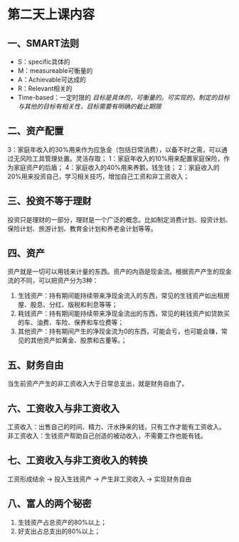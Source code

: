 # 第二天上课内容

## 一、SMART法则
- S：specific具体的
- M：measureable可衡量的
- A：Achievable可达成的
- R：Relevant相关的
- Time-based：一定时限的
*目标是具体的，可衡量的。可实现的，制定的目标与其他的目标有相关性，目标需要有明确的截止期限*

## 二、资产配置
3：家庭年收入的30%用来作为应急金（包括日常消费），以备不时之需，可以通过无风险工具管理处置。灵活存取；
1：家庭年收入的10%用来配置家庭保险，作为家庭资产的后盾；
4：家庭收入的40%用来养鹅，钱生钱；
2：家庭收入的20%用来投资自己，学习相关技巧，增加自己工资和非工资收入；

## 三、投资不等于理财
投资只是理财的一部分，理财是一个广泛的概念。比如制定消费计划、投资计划、保险计划、旅游计划、教育金计划和养老金计划等等。

## 四、资产
资产就是一切可以用钱来计量的东西。资产的内涵是现金流。根据资产产生的现金流的不同，可以把资产分为3种：
1. 生钱资产：持有期间能持续带来净现金流入的东西，常见的生钱资产如出租房屋、股息、分红、版税和利息等等；
2. 耗钱资产：持有期间能持续带来净现金流出的东西，常见的耗钱资产如贷款买的车、油费、车险、保养和车位费等；
3. 其他资产：持有期间产生的净现金流为0的东西，可能会亏，也可能会赚，常见的其他资产如黄金、股票和古董等。；

## 五、财务自由
当生前资产产生的非工资收入大于日常总支出，就是财务自由了。

## 六、工资收入与非工资收入
工资收入：出售自己的时间、精力、汗水挣来的钱，只有工作才能有工资收入。
非工资收入：生钱资产帮助自己创造的被动收入，不需要工作也能有钱。

## 七、工资收入与非工资收入的转换
工资形成结余 -> 投入生钱资产 -> 产生非工资收入 -> 实现财务自由

## 八、富人的两个秘密
1. 生钱资产占总资产的80%以上；
2. 好支出占总支出的80%以上；
